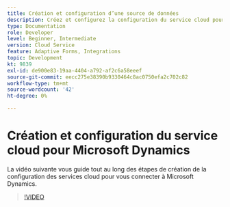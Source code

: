 ```yaml
---
title: Création et configuration d’une source de données
description: Créez et configurez la configuration du service cloud pour vous connecter à Microsoft Dynamics.
type: Documentation
role: Developer
level: Beginner, Intermediate
version: Cloud Service
feature: Adaptive Forms, Integrations
topic: Development
kt: 9839
exl-id: de900e83-19aa-4404-a792-af2c6a58eeef
source-git-commit: eecc275e38390b9330464c8ac0750efa2c702c82
workflow-type: tm+mt
source-wordcount: '42'
ht-degree: 0%

---
```


# Création et configuration du service cloud pour Microsoft Dynamics


La vidéo suivante vous guide tout au long des étapes de création de la configuration des services cloud pour vous connecter à Microsoft Dynamics.

>[!VIDEO](https://video.tv.adobe.com/v/340758?quality=12&learn=on)
